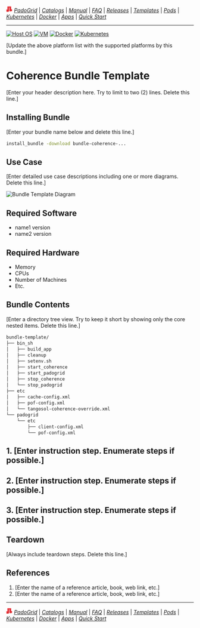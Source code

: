 ![PadoGrid](https://github.com/padogrid/padogrid/raw/develop/images/padogrid-3d-16x16.png) [*PadoGrid*](https://github.com/padogrid) | [*Catalogs*](https://github.com/padogrid/catalog-bundles/blob/master/all-catalog.md) | [*Manual*](https://github.com/padogrid/padogrid/wiki) | [*FAQ*](https://github.com/padogrid/padogrid/wiki/faq) | [*Releases*](https://github.com/padogrid/padogrid/releases) | [*Templates*](https://github.com/padogrid/padogrid/wiki/Using-Bundle-Templates) | [*Pods*](https://github.com/padogrid/padogrid/wiki/Understanding-Padogrid-Pods) | [*Kubernetes*](https://github.com/padogrid/padogrid/wiki/Kubernetes) | [*Docker*](https://github.com/padogrid/padogrid/wiki/Docker) | [*Apps*](https://github.com/padogrid/padogrid/wiki/Apps) | [*Quick Start*](https://github.com/padogrid/padogrid/wiki/Quick-Start)

---

<!-- Platforms -->
[![Host OS](https://github.com/padogrid/padogrid/wiki/images/padogrid-host-os.drawio.svg)](https://github.com/padogrid/padogrid/wiki/Platform-Host-OS) [![VM](https://github.com/padogrid/padogrid/wiki/images/padogrid-vm.drawio.svg)](https://github.com/padogrid/padogrid/wiki/Platform-VM) [![Docker](https://github.com/padogrid/padogrid/wiki/images/padogrid-docker.drawio.svg)](https://github.com/padogrid/padogrid/wiki/Platform-Docker) [![Kubernetes](https://github.com/padogrid/padogrid/wiki/images/padogrid-kubernetes.drawio.svg)](https://github.com/padogrid/padogrid/wiki/Platform-Kubernetes)

[Update the above platform list with the supported platforms by this bundle.]

# Coherence Bundle Template

[Enter your header description here. Try to limit to two (2) lines. Delete this line.]

## Installing Bundle

[Enter your bundle name below and delete this line.]

```bash
install_bundle -download bundle-coherence-...
```

## Use Case

[Enter detailed use case descriptions including one or more diagrams. Delete this line.]

![Bundle Template Diagram](/images/bundle-template.jpg)

## Required Software

- name1 version
- name2 version

## Required Hardware

- Memory
- CPUs
- Number of Machines
- Etc.

## Bundle Contents

[Enter a directory tree view. Try to keep it short by showing only the core nested items. Delete this line.]

```console
bundle-template/
├── bin_sh
│   ├── build_app
│   ├── cleanup
│   ├── setenv.sh
│   ├── start_coherence
│   ├── start_padogrid
│   ├── stop_coherence
│   └── stop_padogrid
├── etc
│   ├── cache-config.xml
│   ├── pof-config.xml
│   └── tangosol-coherence-override.xml
└── padogrid
    └── etc
        ├── client-config.xml
        └── pof-config.xml
```

## 1. [Enter instruction step. Enumerate steps if possible.]

## 2. [Enter instruction step. Enumerate steps if possible.]

## 3. [Enter instruction step. Enumerate steps if possible.]

## Teardown

[Always include teardown steps. Delete this line.]

## References

1. [Enter the name of a reference article, book, web link, etc.]
2. [Enter the name of a reference article, book, web link, etc.]

---

![PadoGrid](https://github.com/padogrid/padogrid/raw/develop/images/padogrid-3d-16x16.png) [*PadoGrid*](https://github.com/padogrid) | [*Catalogs*](https://github.com/padogrid/catalog-bundles/blob/master/all-catalog.md) | [*Manual*](https://github.com/padogrid/padogrid/wiki) | [*FAQ*](https://github.com/padogrid/padogrid/wiki/faq) | [*Releases*](https://github.com/padogrid/padogrid/releases) | [*Templates*](https://github.com/padogrid/padogrid/wiki/Using-Bundle-Templates) | [*Pods*](https://github.com/padogrid/padogrid/wiki/Understanding-Padogrid-Pods) | [*Kubernetes*](https://github.com/padogrid/padogrid/wiki/Kubernetes) | [*Docker*](https://github.com/padogrid/padogrid/wiki/Docker) | [*Apps*](https://github.com/padogrid/padogrid/wiki/Apps) | [*Quick Start*](https://github.com/padogrid/padogrid/wiki/Quick-Start)
